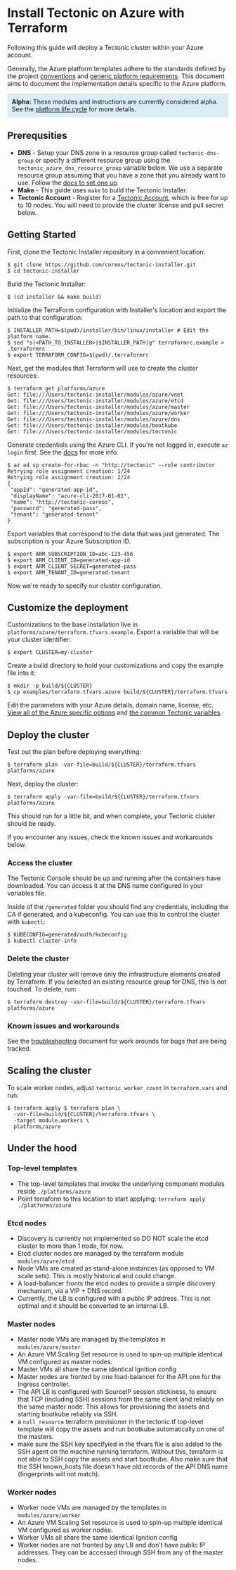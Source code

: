 # Install Tectonic on Azure with Terraform

Following this guide will deploy a Tectonic cluster within your Azure account.

Generally, the Azure platform templates adhere to the standards defined by the project [conventions][conventions] and [generic platform requirements][generic]. This document aims to document the implementation details specific to the Azure platform.

<p style="background:#d9edf7; padding: 10px;" class="text-info"><strong>Alpha:</strong> These modules and instructions are currently considered alpha. See the <a href="../../platform-lifecycle.md">platform life cycle</a> for more details.</p>

## Prerequsities

 - **DNS** - Setup your DNS zone in a resource group called `tectonic-dns-group` or specify a different resource group using the `tectonic_azure_dns_resource_group` variable below. We use a separate resource group assuming that you have a zone that you already want to use. Follow the [docs to set one up][azure-dns].
 - **Make** - This guide uses `make` to build the Tectonic Installer.
 - **Tectonic Account** - Register for a [Tectonic Account][register], which is free for up to 10 nodes. You will need to provide the cluster license and pull secret below.

## Getting Started

First, clone the Tectonic Installer repository in a convenient location:

```
$ git clone https://github.com/coreos/tectonic-installer.git
$ cd tectonic-installer
```

Build the Tectonic Installer:

```
$ (cd installer && make build)
```

Initialize the TerraForm configuration with Installer's location and export the path to that configuration:

```
$ INSTALLER_PATH=$(pwd)/installer/bin/linux/installer # Edit the platform name.
$ sed "s|<PATH_TO_INSTALLER>|$INSTALLER_PATH|g" terraformrc.example > .terraformrc
$ export TERRAFORM_CONFIG=$(pwd)/.terraformrc
```

Next, get the modules that Terraform will use to create the cluster resources:

```
$ terraform get platforms/azure
Get: file:///Users/tectonic-installer/modules/azure/vnet
Get: file:///Users/tectonic-installer/modules/azure/etcd
Get: file:///Users/tectonic-installer/modules/azure/master
Get: file:///Users/tectonic-installer/modules/azure/worker
Get: file:///Users/tectonic-installer/modules/azure/dns
Get: file:///Users/tectonic-installer/modules/bootkube
Get: file:///Users/tectonic-installer/modules/tectonic
```

Generate credentials using the Azure CLI. If you're not logged in, execute `az login` first. See the [docs][login] for more info.

```
$ az ad sp create-for-rbac -n "http://tectonic" --role contributor
Retrying role assignment creation: 1/24
Retrying role assignment creation: 2/24
{
 "appId": "generated-app-id",
 "displayName": "azure-cli-2017-01-01",
 "name": "http://tectonic-coreos",
 "password": "generated-pass",
 "tenant": "generated-tenant"
}
```

Export variables that correspond to the data that was just generated. The subscription is your Azure Subscription ID.

```
$ export ARM_SUBSCRIPTION_ID=abc-123-456
$ export ARM_CLIENT_ID=generated-app-id
$ export ARM_CLIENT_SECRET=generated-pass
$ export ARM_TENANT_ID=generated-tenant
```

Now we're ready to specify our cluster configuration.

## Customize the deployment

Customizations to the base installation live in `platforms/azure/terraform.tfvars.example`. Export a variable that will be your cluster identifier:

```
$ export CLUSTER=my-cluster
```

Create a build directory to hold your customizations and copy the example file into it:

```
$ mkdir -p build/${CLUSTER}
$ cp examples/terraform.tfvars.azure build/${CLUSTER}/terraform.tfvars
```

Edit the parameters with your Azure details, domain name, license, etc. [View all of the Azure specific options][azure-vars] and [the common Tectonic variables][vars].

## Deploy the cluster

Test out the plan before deploying everything:

```
$ terraform plan -var-file=build/${CLUSTER}/terraform.tfvars platforms/azure
```

Next, deploy the cluster:

```
$ terraform apply -var-file=build/${CLUSTER}/terraform.tfvars platforms/azure
```

This should run for a little bit, and when complete, your Tectonic cluster should be ready.

If you encounter any issues, check the known issues and workarounds below.

### Access the cluster

The Tectonic Console should be up and running after the containers have downloaded. You can access it at the DNS name configured in your variables file.

Inside of the `/generated` folder you should find any credentials, including the CA if generated, and a kubeconfig. You can use this to control the cluster with `kubectl`:

```
$ KUBECONFIG=generated/auth/kubeconfig
$ kubectl cluster-info
```

### Delete the cluster

Deleting your cluster will remove only the infrastructure elements created by Terraform. If you selected an existing resource group for DNS, this is not touched. To delete, run:

```
$ terraform destroy -var-file=build/${CLUSTER}/terraform.tfvars platforms/azure
```

### Known issues and workarounds

See the [troubleshooting][troubleshooting] document for work arounds for bugs that are being tracked.

## Scaling the cluster

To scale worker nodes, adjust `tectonic_worker_count` in `terraform.vars` and run:

```
$ terraform apply $ terraform plan \
  -var-file=build/${CLUSTER}/terraform.tfvars \
  -target module.workers \
  platforms/azure
```

## Under the hood

### Top-level templates

* The top-level templates that invoke the underlying component modules reside `./platforms/azure`
* Point terraform to this location to start applying: `terraform apply ./platforms/azure`

### Etcd nodes

* Discovery is currently not implemented so DO NOT scale the etcd cluster to more than 1 node, for now.
* Etcd cluster nodes are managed by the terraform module `modules/azure/etcd`
* Node VMs are created as stand-alone instances (as opposed to VM scale sets). This is mostly historical and could change.
* A load-balancer fronts the etcd nodes to provide a simple discovery mechanism, via a VIP + DNS record.
* Currently, the LB is configured with a public IP address. This is not optimal and it should be converted to an internal LB.

### Master nodes

* Master node VMs are managed by the templates in `modules/azure/master`
* An Azure VM Scaling Set resource is used to spin-up multiple identical VM configured as master nodes.
* Master VMs all share the same identical Ignition config
* Master nodes are fronted by one load-balancer for the API one for the Ingress controller.
* The API LB is configured with SourceIP session stickiness, to ensure that TCP (including SSH) sessions from the same client land reliably on the same master node. This allows for provisioning the assets and starting bootkube reliably via SSH.
* a `null_resource` terraform provisioner in the tectonic.tf top-level template will copy the assets and run bootkube automatically on one of the masters.
* make sure the SSH key specifyied in the tfvars file is also added to the SSH agent on the machine running terraform. Without this, terraform is not able to SSH copy the assets and start bootkube. Also make sure that the SSH known_hosts file doesn't have old records of the API DNS name (fingerprints will not match).

### Worker nodes

* Worker node VMs are managed by the templates in `modules/azure/worker`
* An Azure VM Scaling Set resource is used to spin-up multiple identical VM configured as worker nodes.
* Worker VMs all share the same identical Ignition config
* Worker nodes are not fronted by any LB and don't have public IP addresses. They can be accessed through SSH from any of the master nodes.

[conventions]: ../../conventions.md
[generic]: ../../generic-platform.md
[register]: https://account.coreos.com/signup/summary/tectonic-2016-12
[account]: https://account.coreos.com
[bcrypt]: https://github.com/coreos/bcrypt-tool/releases/tag/v1.0.0
[plan-docs]: https://www.terraform.io/docs/commands/plan.html
[copy-docs]: https://www.terraform.io/docs/commands/apply.html
[troubleshooting]: ../../troubleshooting.md
[login]: https://docs.microsoft.com/en-us/cli/azure/get-started-with-azure-cli
[azure-dns]: https://docs.microsoft.com/en-us/azure/dns/dns-getstarted-portal
[vars]: ../../variables/config.md
[azure-vars]: ../../variables/azure.md
